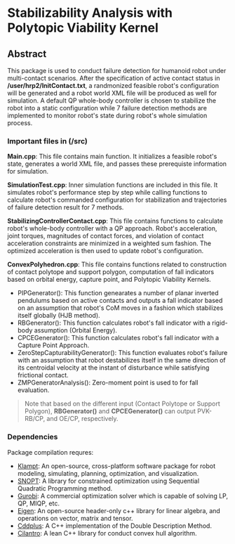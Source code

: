 # Stabilizability Analysis with Polytopic Viability Kernel

## Abstract
This package is used to conduct failure detection for humanoid robot under multi-contact scenarios. After the specification of active contact status in **/user/hrp2/InitContact.txt**, a randmonized feasible robot's configuration will be generated and a robot world XML file will be produced as well for simulation. A default QP whole-body controller is chosen to stabilize the robot into a static configuration while 7 failure detection methods are implemented to monitor robot's state during robot's whole simulation process.

### Important files in (/src)
**Main.cpp**: This file contains main function. It initializes a feasible robot's state, generates a world XML file, and passes these prerequiste information for simulation.

**SimulationTest.cpp**: Inner simulation functions are included in this file. It simulates robot's performance step by step while calling functions to calculate robot's commanded configuration for stabilization and trajectories of failure detection result for 7 methods.

**StabilizingControllerContact.cpp**: This file contains functions to calculate robot's whole-body controller with a QP approach. Robot's acceleration, joint torques, magnitudes of contact forces, and violation of contact acceleration constraints are minimized in a weighted sum fashion. The optimized acceleration is then used to update robot's configuration.

**ConvexPolyhedron.cpp**: This file contains functions related to construction of contact polytope and support polygon, computation of fall indicators based on orbital energy, capture point, and Polytopic Viability Kernels.
* PIPGenerator(): This function genearates a number of planar inverted pendulums based on active contacts and outputs a fall indicator based on an assumption that robot's CoM moves in a fashion which stabilizes itself globally (HJB method). 
* RBGenerator(): This function calculates robot's fall indicator with a rigid-body assumption (Orbital Energy).
* CPCEGenerator(): This function calculates robot's fall indicator with a Capture Point Approach.
* ZeroStepCapturabilityGenerator(): This function evaluates robot's failure with an assumption that robot destabilizes itself in the same direction of its centroidal velocity at the instant of disturbance while satisfying frictional contact.
* ZMPGeneratorAnalysis(): Zero-moment point is used to for fall evaluation.

> Note that based on the different input (Contact Polytope or Support Polygon), **RBGenerator()** and **CPCEGenerator()** can output PVK-RB/CP, and OE/CP, respectively.

### Dependencies
Package compilation requres:
* [Klampt](https://github.com/krishauser/Klampt): An open-source, cross-platform software package for robot modeling, simulating, planning, optimization, and visualization.
* [SNOPT](https://github.com/snopt): A library for constrained optimization using Sequential Quadratic Programming method.
* [Gurobi](https://www.gurobi.com): A commercial optimization solver which is capable of solving LP, QP, MIQP, etc.
* [Eigen](http://eigen.tuxfamily.org/index.php?title=Main_Page): An open-source header-only c++ library for linear algebra, and operations on vector, matrix and tensor.
* [Cddplus](https://github.com/cddlib/cddplus): A C++ implementation of the Double Description Method.
* [Cilantro](https://github.com/kzampog/cilantro): A lean C++ library for conduct convex hull algorithm.
